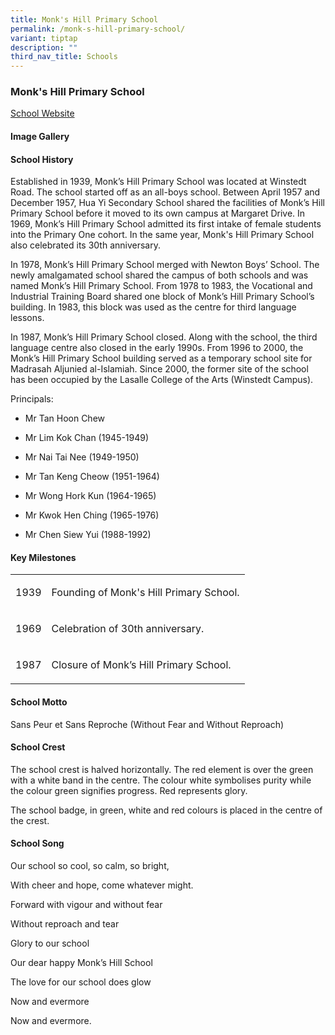 ```yaml
---
title: Monk's Hill Primary School
permalink: /monk-s-hill-primary-school/
variant: tiptap
description: ""
third_nav_title: Schools
---
```

<h3><strong>Monk's Hill Primary School</strong></h3>
<p><a href="https://www.pasirrissec.moe.edu.sg/" rel="noopener noreferrer nofollow" target="_blank">School Website</a>
</p>
<h4><strong>Image Gallery</strong></h4>
<p></p>
<p></p>
<h4><strong>School History</strong></h4>
<p>Established in 1939, Monk’s Hill Primary School was located at Winstedt
Road. The school started off as an all-boys school. Between April 1957
and December 1957, Hua Yi Secondary School shared the facilities of Monk’s
Hill Primary School before it moved to its own campus at Margaret Drive.
In 1969, Monk’s Hill Primary School admitted its first intake of female
students into the Primary One cohort. In the same year, Monk's Hill Primary
School also celebrated its 30th anniversary.</p>
<p>In 1978, Monk’s Hill Primary School merged with Newton Boys’ School. The
newly amalgamated school shared the campus of both schools and was named
Monk’s Hill Primary School. From 1978 to 1983, the Vocational and Industrial
Training Board shared one block of Monk’s Hill Primary School’s building.
In 1983, this block was used as the centre for third language lessons.</p>
<p>In 1987, Monk’s Hill Primary School closed. Along with the school, the
third language centre also closed in the early 1990s. From 1996 to 2000,
the Monk’s Hill Primary School building served as a temporary school site
for Madrasah Aljunied al-Islamiah. Since 2000, the former site of the school
has been occupied by the Lasalle College of the Arts (Winstedt Campus).</p>
<p>Principals:</p>
<ul data-tight="true" class="tight">
<li>
<p>Mr Tan Hoon Chew</p>
</li>
<li>
<p>Mr Lim Kok Chan (1945-1949)</p>
</li>
<li>
<p>Mr Nai Tai Nee (1949-1950)</p>
</li>
<li>
<p>Mr Tan Keng Cheow (1951-1964)</p>
</li>
<li>
<p>Mr Wong Hork Kun (1964-1965)</p>
</li>
<li>
<p>Mr Kwok Hen Ching (1965-1976)</p>
</li>
<li>
<p>Mr Chen Siew Yui (1988-1992)</p>
</li>
</ul>
<p></p>
<h4><strong>Key Milestones</strong></h4>
<table style="minWidth: 50px">
<colgroup>
<col>
<col>
</colgroup>
<tbody>
<tr>
<td rowspan="1" colspan="1">
<p>1939</p>
</td>
<td rowspan="1" colspan="1">
<p>Founding of Monk's Hill Primary School.</p>
</td>
</tr>
<tr>
<td rowspan="1" colspan="1">
<p>1969</p>
</td>
<td rowspan="1" colspan="1">
<p>Celebration of 30th anniversary.</p>
</td>
</tr>
<tr>
<td rowspan="1" colspan="1">
<p>1987</p>
</td>
<td rowspan="1" colspan="1">
<p>Closure of Monk’s Hill Primary School.</p>
</td>
</tr>
</tbody>
</table>
<h4><strong>School Motto</strong></h4>
<p>Sans Peur et Sans Reproche (Without Fear and Without Reproach)</p>
<p></p>
<h4><strong>School Crest</strong></h4>
<p>The school crest is halved horizontally. The red element is over the green
with a white band in the centre. The colour white symbolises purity while
the colour green signifies progress. Red represents glory.</p>
<p>The school badge, in green, white and red colours is placed in the centre
of the crest.</p>
<p></p>
<h4><strong>School Song</strong></h4>
<p>Our school so cool, so calm, so bright,</p>
<p>With cheer and hope, come whatever might.</p>
<p>Forward with vigour and without fear</p>
<p>Without reproach and tear</p>
<p>Glory to our school</p>
<p>Our dear happy Monk’s Hill School</p>
<p>The love for our school does glow</p>
<p>Now and evermore</p>
<p>Now and evermore.</p>
<p></p>
<p></p>
<p></p>
<p></p>
<p></p>